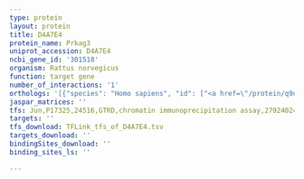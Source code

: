 ```yaml
---
type: protein
layout: protein
title: D4A7E4
protein_name: Prkag3
uniprot_accession: D4A7E4
ncbi_gene_id: '301518'
organism: Rattus norvegicus
function: target gene
number_of_interactions: '1'
orthologs: '[{"species": "Homo sapiens", "id": ["<a href=\"/protein/q9ugi9\">Q9UGI9</a>"]}, {"species": "Danio rerio", "id": ["<a href=\"/protein/f1qk10\">F1QK10</a>"]}, {"species": "Mus musculus", "id": ["<a href=\"/protein/q8bgm7\">Q8BGM7</a>"]}, {"species": "Caenorhabditis elegans", "id": ["<a href=\"/protein/q9n501\">Q9N501</a>"]}]'
jaspar_matrices: ''
tfs: Jun,P17325,24516,GTRD,chromatin immunoprecipitation assay,27924024%5Buid%5D,No
targets: ''
tfs_download: TFLink_tfs_of_D4A7E4.tsv
targets_download: ''
bindingSites_download: ''
binding_sites_ls: ''

---
```

